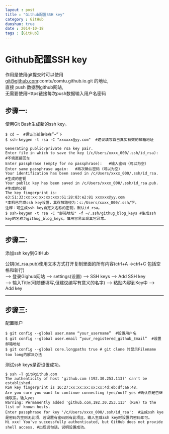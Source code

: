 ```yaml
---
layout : post
title : "Github配置SSH key"
category : GitHub
duoshuo: true
date : 2014-10-18
tags : [GitHub]
---
```


# Github配置SSH key

作用是使用git提交时可以使用   
git@github.com:comtu/comtu.github.io.git 的地址,  
直接 push 数据到github网站,  
无需要使用Https链接每次push数据输入用户名密码

<!-- more -->

## 步骤一:

使用Git Bash生成新的ssh key。

	$ cd ~  #保证当前路径在”~”下
	$ ssh-keygen -t rsa -C "xxxxxx@yy.com"  #建议填写自己真实有效的邮箱地址

	Generating public/private rsa key pair.
	Enter file in which to save the key (/c/Users/xxxx_000/.ssh/id_rsa):   #不填直接回车
	Enter passphrase (empty for no passphrase):   #输入密码（可以为空）
	Enter same passphrase again:   #再次确认密码（可以为空）
	Your identification has been saved in /c/Users/xxxx_000/.ssh/id_rsa.   #生成的密钥
	Your public key has been saved in /c/Users/xxxx_000/.ssh/id_rsa.pub.  #生成的公钥
	The key fingerprint is:
	e3:51:33:xx:xx:xx:xx:xxx:61:28:83:e2:81 xxxxxx@yy.com
	*本机已完成ssh key设置，其存放路径为：c:/Users/xxxx_000/.ssh/下。
	注释：可生成ssh key自定义名称的密钥，默认id_rsa。
	$ ssh-keygen -t rsa -C "邮箱地址" -f ~/.ssh/githug_blog_keys #生成ssh key的名称为githug_blog_keys，慎用容易出现其它异常。

****************

## 步骤二:

添加ssh key到GItHub


公钥(id_rsa.pub)使用文本方式打开复制里面的所有内容(ctrl+A ->ctrl+C 包括空格和新行)  
 –> 登录Gighub网站 –> settings(设置) –> SSH keys –> Add SSH key   
–> 输入Title(可随便填写,但建议编写有意义的名字) –> 粘贴内容到Key中 –> Add key

****************

## 步骤三:

配置账户  

	$ git config --global user.name “your_username”  #设置用户名  
	$ git config --global user.email “your_registered_github_Email”  #设置邮箱地址
	$ git config --global core.longpaths true # git clone 时显示Filename too long的解决办法

测试ssh keys是否设置成功。
	
	$ ssh -T git@github.com
	The authenticity of host 'github.com (192.30.253.113)' can't be established.
	RSA key fingerprint is 16:27:xx:xx:xx:xx:xx:4d:eb:df:a6:48.
	Are you sure you want to continue connecting (yes/no)? yes #确认你是否继续联系，输入yes
	Warning: Permanently added 'github.com,192.30.253.113' (RSA) to the list of known hosts.
	Enter passphrase for key '/c/Users/xxxx_000/.ssh/id_rsa':  #生成ssh kye是密码为空则无此项，若设置有密码则有此项且，输入生成ssh key时设置的密码即可。
	Hi xxx! You've successfully authenticated, but GitHub does not provide shell access. #出现词句话，说明设置成功。


